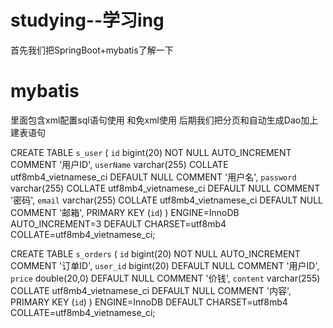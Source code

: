 # studying--学习ing
首先我们把SpringBoot+mybatis了解一下
# mybatis
里面包含xml配置sql语句使用
和免xml使用
后期我们把分页和自动生成Dao加上
建表语句

CREATE TABLE `s_user` (
  `id` bigint(20) NOT NULL AUTO_INCREMENT COMMENT '用户ID',
  `userName` varchar(255) COLLATE utf8mb4_vietnamese_ci DEFAULT NULL COMMENT '用户名',
  `password` varchar(255) COLLATE utf8mb4_vietnamese_ci DEFAULT NULL COMMENT '密码',
  `email` varchar(255) COLLATE utf8mb4_vietnamese_ci DEFAULT NULL COMMENT '邮箱',
  PRIMARY KEY (`id`)
) ENGINE=InnoDB AUTO_INCREMENT=3 DEFAULT CHARSET=utf8mb4 COLLATE=utf8mb4_vietnamese_ci;

CREATE TABLE `s_orders` (
  `id` bigint(20) NOT NULL AUTO_INCREMENT COMMENT '订单ID',
  `user_id` bigint(20) DEFAULT NULL COMMENT '用户ID',
  `price` double(20,0) DEFAULT NULL COMMENT '价钱',
  `content` varchar(255) COLLATE utf8mb4_vietnamese_ci DEFAULT NULL COMMENT '内容',
  PRIMARY KEY (`id`)
) ENGINE=InnoDB DEFAULT CHARSET=utf8mb4 COLLATE=utf8mb4_vietnamese_ci;


